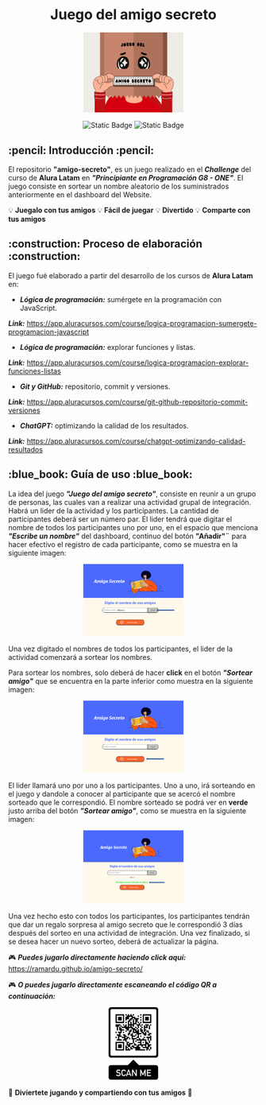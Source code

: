 <h1 align="center">Juego del amigo secreto</h1>

<p align="center">
<img src="assets/Portada README.png" width="40%" alt="Imagen de portada">
</p>

<p align="center">
<img alt="Static Badge" src="https://img.shields.io/badge/status-finished-green">
<img alt="Static Badge" src="https://img.shields.io/badge/release%20date-february%202025-yellow">
</p>

<h2 align="left"> :pencil: Introducción :pencil: </h2>

El repositorio **"amigo-secreto"**, es un juego realizado en el ***Challenge*** del curso de **Alura Latam** en ***"Principiante en 
Programación G8 - ONE"***. El juego consiste en sortear un nombre aleatorio de los suministrados anteriormente en el dashboard del Website.


:bulb: **Juegalo con tus amigos**   :bulb: **Fácil de juegar**   :bulb: **Divertido**   :bulb: **Comparte con tus amigos**

<h2>:construction: Proceso de elaboración :construction:</h2>

El juego fué elaborado a partir del desarrollo de los cursos de **Alura Latam** en:

* ***Lógica de programación:*** sumérgete en la programación con JavaScript.
  
***Link:*** https://app.aluracursos.com/course/logica-programacion-sumergete-programacion-javascript
* ***Lógica de programación:*** explorar funciones y listas.

***Link:*** https://app.aluracursos.com/course/logica-programacion-explorar-funciones-listas
* ***Git y GitHub:*** repositorio, commit y versiones.

***Link:*** https://app.aluracursos.com/course/git-github-repositorio-commit-versiones
* ***ChatGPT:*** optimizando la calidad de los resultados.

***Link:*** https://app.aluracursos.com/course/chatgpt-optimizando-calidad-resultados

<h2>:blue_book: Guía de uso :blue_book:</h2>

La idea del juego ***"Juego del amigo secreto"***, consiste en reunir a un grupo de personas, las cuales van a realizar una actividad
grupal de integración. Habrá un lider de la actividad y los participantes. La cantidad de participantes deberá ser un número par.
El lider tendrá que digitar el nombre de todos los participantes uno por uno, en el espacio que menciona ***"Escribe un nombre"*** del
dashboard, continuo del botón **"Añadir"¨** para hacer efectivo el registro de cada participante, como se muestra en la siguiente imagen: 

<p align="center">
<img src="assets/guia-escribirNombre.png" width="40%" alt="Guía escribir nombre">
</p>

Una vez digitado el nombres de todos los participantes, el lider de la actividad comenzará a sortear los nombres. 

Para sortear los nombres, solo deberá de hacer **click** en el botón ***"Sortear amigo"*** que se encuentra en la parte inferior como 
muestra en la siguiente imagen: 

<p align="center">
<img src="assets/guia-sortearAmigo.png" width="40%" alt="Guía sortear amigo">
</p>            

El lider llamará uno por uno a los participantes. Uno a uno, irá sorteando en el juego y dandole a conocer al participante que se acercó 
el nombre sorteado que le correspondió. El nombre sorteado se podrá ver en **verde** justo arriba del botón ***"Sortear amigo"***, como se 
muestra en la siguiente imagen:

<p align="center">
<img src="assets/amigo-sorteado.png" width="40%" alt="Amigo sorteado">
</p>       

Una vez hecho esto con todos los participantes, los participantes tendrán que dar un regalo sorpresa al amigo secreto que le correspondió
3 días después del sorteo en una actividad de integración. Una vez finalizado, si se desea hacer un nuevo sorteo, deberá de actualizar la página.

:video_game: ***Puedes jugarlo directamente haciendo click aquí:*** https://ramardu.github.io/amigo-secreto/

:video_game: ***O puedes jugarlo directamente escaneando el código QR a continuación:***

<p align="center">
<img src="assets/QR_Page.png" width="20%" alt="Código QR">
</p>

:tada: **Diviertete jugando y compartiendo con tus amigos** :tada:

